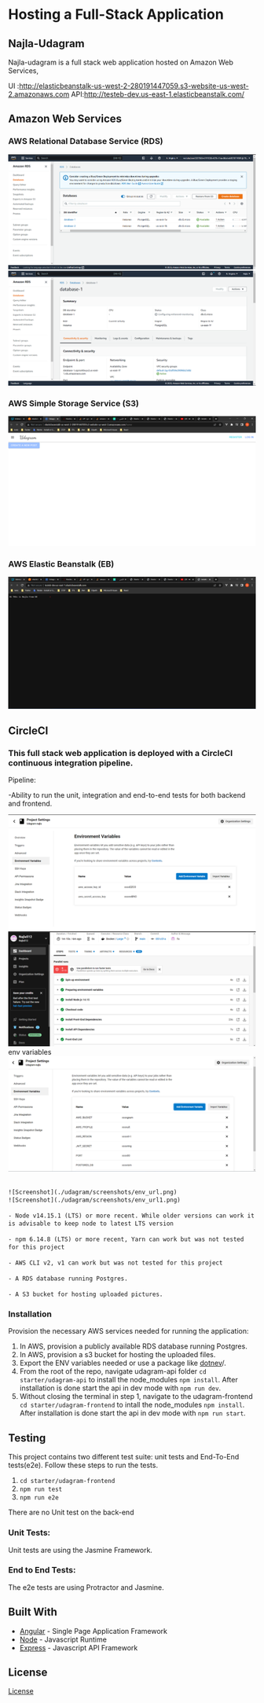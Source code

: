 # Hosting a Full-Stack Application

## Najla-Udagram


Najla-udagram is a full stack web application hosted on Amazon Web Services,

UI :http://elasticbeanstalk-us-west-2-280191447059.s3-website-us-west-2.amazonaws.com
API:http://testeb-dev.us-east-1.elasticbeanstalk.com/
## Amazon Web Services
### AWS Relational Database Service (RDS)
![Screenshot](./udagram/screenshots/RDS.png)
![Screenshot](./udagram/screenshots/1.png)

### AWS Simple Storage Service (S3)
![Screenshot](./udagram/screenshots/NewS3.png)


### AWS Elastic Beanstalk (EB)

![Screenshot](./udagram/screenshots/NewEB.png)

## CircleCI
### This full stack web application is deployed with a CircleCI continuous integration pipeline.
Pipeline:

-Ability  to run the unit, integration and end-to-end tests for both backend and frontend.


![Screenshot](./udagram/screenshots/8.png)
![Screenshot](./udagram/screenshots/9.png)
 env variables
![Screenshot](./udagram/screenshots/Env.png)

```

![Screenshot](./udagram/screenshots/env_url.png)
![Screenshot](./udagram/screenshots/env_url1.png)

- Node v14.15.1 (LTS) or more recent. While older versions can work it is advisable to keep node to latest LTS version

- npm 6.14.8 (LTS) or more recent, Yarn can work but was not tested for this project

- AWS CLI v2, v1 can work but was not tested for this project

- A RDS database running Postgres.

- A S3 bucket for hosting uploaded pictures.

```

### Installation

Provision the necessary AWS services needed for running the application:

1. In AWS, provision a publicly available RDS database running Postgres. <Place holder for link to classroom article>
1. In AWS, provision a s3 bucket for hosting the uploaded files. <Place holder for tlink to classroom article>
1. Export the ENV variables needed or use a package like [dotnev](https://www.npmjs.com/package/dotenv)/.
1. From the root of the repo, navigate udagram-api folder `cd starter/udagram-api` to install the node_modules `npm install`. After installation is done start the api in dev mode with `npm run dev`.
1. Without closing the terminal in step 1, navigate to the udagram-frontend `cd starter/udagram-frontend` to intall the node_modules `npm install`. After installation is done start the api in dev mode with `npm run start`.

## Testing

This project contains two different test suite: unit tests and End-To-End tests(e2e). Follow these steps to run the tests.

1. `cd starter/udagram-frontend`
1. `npm run test`
1. `npm run e2e`

There are no Unit test on the back-end

### Unit Tests:

Unit tests are using the Jasmine Framework.

### End to End Tests:

The e2e tests are using Protractor and Jasmine.

## Built With

- [Angular](https://angular.io/) - Single Page Application Framework
- [Node](https://nodejs.org) - Javascript Runtime
- [Express](https://expressjs.com/) - Javascript API Framework

## License

[License](LICENSE.txt)
